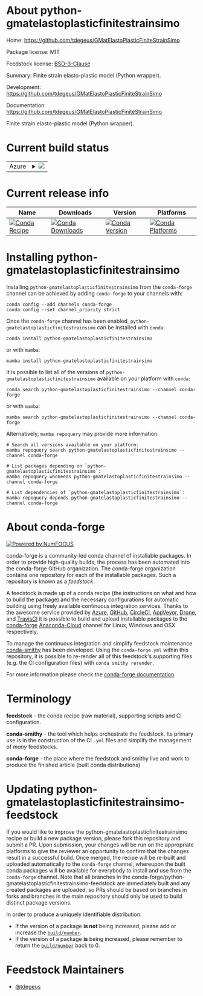 About python-gmatelastoplasticfinitestrainsimo
==============================================

Home: https://github.com/tdegeus/GMatElastoPlasticFiniteStrainSimo

Package license: MIT

Feedstock license: [BSD-3-Clause](https://github.com/conda-forge/python-gmatelastoplasticfinitestrainsimo-feedstock/blob/main/LICENSE.txt)

Summary: Finite strain elasto-plastic model (Python wrapper).

Development: https://github.com/tdegeus/GMatElastoPlasticFiniteStrainSimo

Documentation: https://github.com/tdegeus/GMatElastoPlasticFiniteStrainSimo

Finite strain elasto-plastic model (Python wrapper).

Current build status
====================


<table>
    
  <tr>
    <td>Azure</td>
    <td>
      <details>
        <summary>
          <a href="https://dev.azure.com/conda-forge/feedstock-builds/_build/latest?definitionId=8605&branchName=main">
            <img src="https://dev.azure.com/conda-forge/feedstock-builds/_apis/build/status/python-gmatelastoplasticfinitestrainsimo-feedstock?branchName=main">
          </a>
        </summary>
        <table>
          <thead><tr><th>Variant</th><th>Status</th></tr></thead>
          <tbody><tr>
              <td>linux_64_python3.10.____cpython</td>
              <td>
                <a href="https://dev.azure.com/conda-forge/feedstock-builds/_build/latest?definitionId=8605&branchName=main">
                  <img src="https://dev.azure.com/conda-forge/feedstock-builds/_apis/build/status/python-gmatelastoplasticfinitestrainsimo-feedstock?branchName=main&jobName=linux&configuration=linux_64_python3.10.____cpython" alt="variant">
                </a>
              </td>
            </tr><tr>
              <td>linux_64_python3.7.____cpython</td>
              <td>
                <a href="https://dev.azure.com/conda-forge/feedstock-builds/_build/latest?definitionId=8605&branchName=main">
                  <img src="https://dev.azure.com/conda-forge/feedstock-builds/_apis/build/status/python-gmatelastoplasticfinitestrainsimo-feedstock?branchName=main&jobName=linux&configuration=linux_64_python3.7.____cpython" alt="variant">
                </a>
              </td>
            </tr><tr>
              <td>linux_64_python3.8.____cpython</td>
              <td>
                <a href="https://dev.azure.com/conda-forge/feedstock-builds/_build/latest?definitionId=8605&branchName=main">
                  <img src="https://dev.azure.com/conda-forge/feedstock-builds/_apis/build/status/python-gmatelastoplasticfinitestrainsimo-feedstock?branchName=main&jobName=linux&configuration=linux_64_python3.8.____cpython" alt="variant">
                </a>
              </td>
            </tr><tr>
              <td>linux_64_python3.9.____cpython</td>
              <td>
                <a href="https://dev.azure.com/conda-forge/feedstock-builds/_build/latest?definitionId=8605&branchName=main">
                  <img src="https://dev.azure.com/conda-forge/feedstock-builds/_apis/build/status/python-gmatelastoplasticfinitestrainsimo-feedstock?branchName=main&jobName=linux&configuration=linux_64_python3.9.____cpython" alt="variant">
                </a>
              </td>
            </tr><tr>
              <td>osx_64_python3.10.____cpython</td>
              <td>
                <a href="https://dev.azure.com/conda-forge/feedstock-builds/_build/latest?definitionId=8605&branchName=main">
                  <img src="https://dev.azure.com/conda-forge/feedstock-builds/_apis/build/status/python-gmatelastoplasticfinitestrainsimo-feedstock?branchName=main&jobName=osx&configuration=osx_64_python3.10.____cpython" alt="variant">
                </a>
              </td>
            </tr><tr>
              <td>osx_64_python3.7.____cpython</td>
              <td>
                <a href="https://dev.azure.com/conda-forge/feedstock-builds/_build/latest?definitionId=8605&branchName=main">
                  <img src="https://dev.azure.com/conda-forge/feedstock-builds/_apis/build/status/python-gmatelastoplasticfinitestrainsimo-feedstock?branchName=main&jobName=osx&configuration=osx_64_python3.7.____cpython" alt="variant">
                </a>
              </td>
            </tr><tr>
              <td>osx_64_python3.8.____cpython</td>
              <td>
                <a href="https://dev.azure.com/conda-forge/feedstock-builds/_build/latest?definitionId=8605&branchName=main">
                  <img src="https://dev.azure.com/conda-forge/feedstock-builds/_apis/build/status/python-gmatelastoplasticfinitestrainsimo-feedstock?branchName=main&jobName=osx&configuration=osx_64_python3.8.____cpython" alt="variant">
                </a>
              </td>
            </tr><tr>
              <td>osx_64_python3.9.____cpython</td>
              <td>
                <a href="https://dev.azure.com/conda-forge/feedstock-builds/_build/latest?definitionId=8605&branchName=main">
                  <img src="https://dev.azure.com/conda-forge/feedstock-builds/_apis/build/status/python-gmatelastoplasticfinitestrainsimo-feedstock?branchName=main&jobName=osx&configuration=osx_64_python3.9.____cpython" alt="variant">
                </a>
              </td>
            </tr><tr>
              <td>osx_arm64_python3.10.____cpython</td>
              <td>
                <a href="https://dev.azure.com/conda-forge/feedstock-builds/_build/latest?definitionId=8605&branchName=main">
                  <img src="https://dev.azure.com/conda-forge/feedstock-builds/_apis/build/status/python-gmatelastoplasticfinitestrainsimo-feedstock?branchName=main&jobName=osx&configuration=osx_arm64_python3.10.____cpython" alt="variant">
                </a>
              </td>
            </tr><tr>
              <td>osx_arm64_python3.9.____cpython</td>
              <td>
                <a href="https://dev.azure.com/conda-forge/feedstock-builds/_build/latest?definitionId=8605&branchName=main">
                  <img src="https://dev.azure.com/conda-forge/feedstock-builds/_apis/build/status/python-gmatelastoplasticfinitestrainsimo-feedstock?branchName=main&jobName=osx&configuration=osx_arm64_python3.9.____cpython" alt="variant">
                </a>
              </td>
            </tr><tr>
              <td>win_64_python3.10.____cpython</td>
              <td>
                <a href="https://dev.azure.com/conda-forge/feedstock-builds/_build/latest?definitionId=8605&branchName=main">
                  <img src="https://dev.azure.com/conda-forge/feedstock-builds/_apis/build/status/python-gmatelastoplasticfinitestrainsimo-feedstock?branchName=main&jobName=win&configuration=win_64_python3.10.____cpython" alt="variant">
                </a>
              </td>
            </tr><tr>
              <td>win_64_python3.7.____cpython</td>
              <td>
                <a href="https://dev.azure.com/conda-forge/feedstock-builds/_build/latest?definitionId=8605&branchName=main">
                  <img src="https://dev.azure.com/conda-forge/feedstock-builds/_apis/build/status/python-gmatelastoplasticfinitestrainsimo-feedstock?branchName=main&jobName=win&configuration=win_64_python3.7.____cpython" alt="variant">
                </a>
              </td>
            </tr><tr>
              <td>win_64_python3.8.____cpython</td>
              <td>
                <a href="https://dev.azure.com/conda-forge/feedstock-builds/_build/latest?definitionId=8605&branchName=main">
                  <img src="https://dev.azure.com/conda-forge/feedstock-builds/_apis/build/status/python-gmatelastoplasticfinitestrainsimo-feedstock?branchName=main&jobName=win&configuration=win_64_python3.8.____cpython" alt="variant">
                </a>
              </td>
            </tr><tr>
              <td>win_64_python3.9.____cpython</td>
              <td>
                <a href="https://dev.azure.com/conda-forge/feedstock-builds/_build/latest?definitionId=8605&branchName=main">
                  <img src="https://dev.azure.com/conda-forge/feedstock-builds/_apis/build/status/python-gmatelastoplasticfinitestrainsimo-feedstock?branchName=main&jobName=win&configuration=win_64_python3.9.____cpython" alt="variant">
                </a>
              </td>
            </tr>
          </tbody>
        </table>
      </details>
    </td>
  </tr>
</table>

Current release info
====================

| Name | Downloads | Version | Platforms |
| --- | --- | --- | --- |
| [![Conda Recipe](https://img.shields.io/badge/recipe-python--gmatelastoplasticfinitestrainsimo-green.svg)](https://anaconda.org/conda-forge/python-gmatelastoplasticfinitestrainsimo) | [![Conda Downloads](https://img.shields.io/conda/dn/conda-forge/python-gmatelastoplasticfinitestrainsimo.svg)](https://anaconda.org/conda-forge/python-gmatelastoplasticfinitestrainsimo) | [![Conda Version](https://img.shields.io/conda/vn/conda-forge/python-gmatelastoplasticfinitestrainsimo.svg)](https://anaconda.org/conda-forge/python-gmatelastoplasticfinitestrainsimo) | [![Conda Platforms](https://img.shields.io/conda/pn/conda-forge/python-gmatelastoplasticfinitestrainsimo.svg)](https://anaconda.org/conda-forge/python-gmatelastoplasticfinitestrainsimo) |

Installing python-gmatelastoplasticfinitestrainsimo
===================================================

Installing `python-gmatelastoplasticfinitestrainsimo` from the `conda-forge` channel can be achieved by adding `conda-forge` to your channels with:

```
conda config --add channels conda-forge
conda config --set channel_priority strict
```

Once the `conda-forge` channel has been enabled, `python-gmatelastoplasticfinitestrainsimo` can be installed with `conda`:

```
conda install python-gmatelastoplasticfinitestrainsimo
```

or with `mamba`:

```
mamba install python-gmatelastoplasticfinitestrainsimo
```

It is possible to list all of the versions of `python-gmatelastoplasticfinitestrainsimo` available on your platform with `conda`:

```
conda search python-gmatelastoplasticfinitestrainsimo --channel conda-forge
```

or with `mamba`:

```
mamba search python-gmatelastoplasticfinitestrainsimo --channel conda-forge
```

Alternatively, `mamba repoquery` may provide more information:

```
# Search all versions available on your platform:
mamba repoquery search python-gmatelastoplasticfinitestrainsimo --channel conda-forge

# List packages depending on `python-gmatelastoplasticfinitestrainsimo`:
mamba repoquery whoneeds python-gmatelastoplasticfinitestrainsimo --channel conda-forge

# List dependencies of `python-gmatelastoplasticfinitestrainsimo`:
mamba repoquery depends python-gmatelastoplasticfinitestrainsimo --channel conda-forge
```


About conda-forge
=================

[![Powered by
NumFOCUS](https://img.shields.io/badge/powered%20by-NumFOCUS-orange.svg?style=flat&colorA=E1523D&colorB=007D8A)](https://numfocus.org)

conda-forge is a community-led conda channel of installable packages.
In order to provide high-quality builds, the process has been automated into the
conda-forge GitHub organization. The conda-forge organization contains one repository
for each of the installable packages. Such a repository is known as a *feedstock*.

A feedstock is made up of a conda recipe (the instructions on what and how to build
the package) and the necessary configurations for automatic building using freely
available continuous integration services. Thanks to the awesome service provided by
[Azure](https://azure.microsoft.com/en-us/services/devops/), [GitHub](https://github.com/),
[CircleCI](https://circleci.com/), [AppVeyor](https://www.appveyor.com/),
[Drone](https://cloud.drone.io/welcome), and [TravisCI](https://travis-ci.com/)
it is possible to build and upload installable packages to the
[conda-forge](https://anaconda.org/conda-forge) [Anaconda-Cloud](https://anaconda.org/)
channel for Linux, Windows and OSX respectively.

To manage the continuous integration and simplify feedstock maintenance
[conda-smithy](https://github.com/conda-forge/conda-smithy) has been developed.
Using the ``conda-forge.yml`` within this repository, it is possible to re-render all of
this feedstock's supporting files (e.g. the CI configuration files) with ``conda smithy rerender``.

For more information please check the [conda-forge documentation](https://conda-forge.org/docs/).

Terminology
===========

**feedstock** - the conda recipe (raw material), supporting scripts and CI configuration.

**conda-smithy** - the tool which helps orchestrate the feedstock.
                   Its primary use is in the construction of the CI ``.yml`` files
                   and simplify the management of *many* feedstocks.

**conda-forge** - the place where the feedstock and smithy live and work to
                  produce the finished article (built conda distributions)


Updating python-gmatelastoplasticfinitestrainsimo-feedstock
===========================================================

If you would like to improve the python-gmatelastoplasticfinitestrainsimo recipe or build a new
package version, please fork this repository and submit a PR. Upon submission,
your changes will be run on the appropriate platforms to give the reviewer an
opportunity to confirm that the changes result in a successful build. Once
merged, the recipe will be re-built and uploaded automatically to the
`conda-forge` channel, whereupon the built conda packages will be available for
everybody to install and use from the `conda-forge` channel.
Note that all branches in the conda-forge/python-gmatelastoplasticfinitestrainsimo-feedstock are
immediately built and any created packages are uploaded, so PRs should be based
on branches in forks and branches in the main repository should only be used to
build distinct package versions.

In order to produce a uniquely identifiable distribution:
 * If the version of a package **is not** being increased, please add or increase
   the [``build/number``](https://docs.conda.io/projects/conda-build/en/latest/resources/define-metadata.html#build-number-and-string).
 * If the version of a package **is** being increased, please remember to return
   the [``build/number``](https://docs.conda.io/projects/conda-build/en/latest/resources/define-metadata.html#build-number-and-string)
   back to 0.

Feedstock Maintainers
=====================

* [@tdegeus](https://github.com/tdegeus/)

